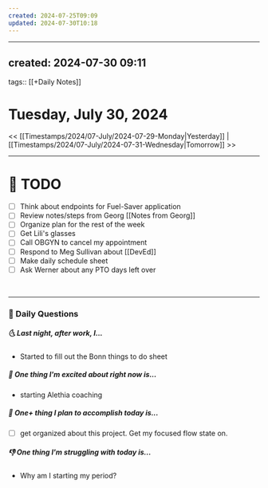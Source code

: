 ```yaml
---
created: 2024-07-25T09:09
updated: 2024-07-30T10:18
---
```

---
created: 2024-07-30 09:11
---
tags:: [[+Daily Notes]]

# Tuesday, July 30, 2024

<< [[Timestamps/2024/07-July/2024-07-29-Monday|Yesterday]] | [[Timestamps/2024/07-July/2024-07-31-Wednesday|Tomorrow]] >>

---
# 📝 TODO
- [ ] Think about endpoints for Fuel-Saver application
- [ ] Review notes/steps from Georg [[Notes from Georg]]
- [ ] Organize plan for the rest of the week
- [ ] Get Lili's glasses
- [ ] Call OBGYN to cancel my appointment 
- [ ] Respond to Meg Sullivan about [[DevEd]]
- [ ] Make daily schedule sheet
- [ ] Ask Werner about any PTO days left over
<br>


---
### 📅 Daily Questions
##### 🌜 Last night, after work, I...
- Started to fill out the Bonn things to do sheet

##### 🙌 One thing I'm excited about right now is...
- starting Alethia coaching 

##### 🚀 One+ thing I plan to accomplish today is...
- [ ] get organized about this project. Get my focused flow state on.

##### 👎 One thing I'm struggling with today is...
- Why am I starting my period? 

